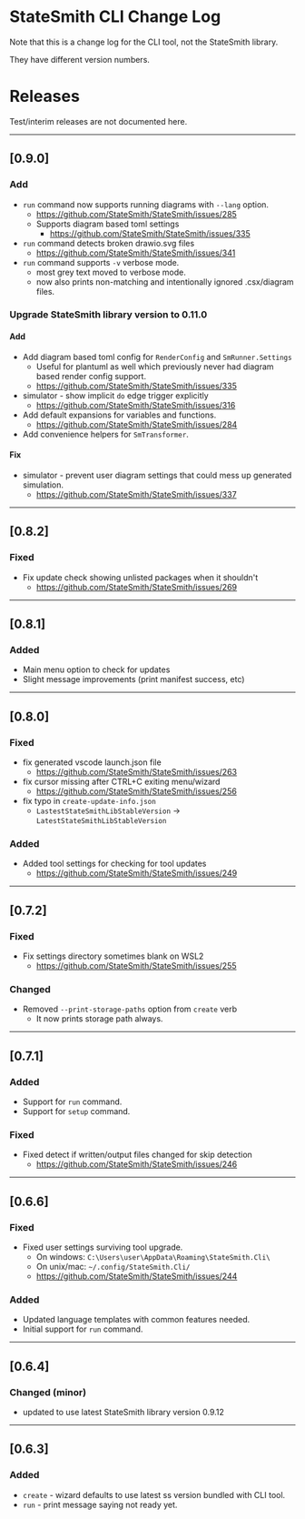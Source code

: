 # StateSmith CLI Change Log
Note that this is a change log for the CLI tool, not the StateSmith library.

They have different version numbers.

# Releases
Test/interim releases are not documented here.

---

## [0.9.0]
### Add
- `run` command now supports running diagrams with `--lang` option.
    - https://github.com/StateSmith/StateSmith/issues/285
    - Supports diagram based toml settings
        - https://github.com/StateSmith/StateSmith/issues/335
- `run` command detects broken drawio.svg files
    - https://github.com/StateSmith/StateSmith/issues/341
- `run` command supports `-v` verbose mode.
    - most grey text moved to verbose mode.
    - now also prints non-matching and intentionally ignored .csx/diagram files.

### Upgrade StateSmith library version to 0.11.0
#### Add
- Add diagram based toml config for `RenderConfig` and `SmRunner.Settings`
    - Useful for plantuml as well which previously never had diagram based render config support.
    - https://github.com/StateSmith/StateSmith/issues/335
- simulator - show implicit `do` edge trigger explicitly
    - https://github.com/StateSmith/StateSmith/issues/316
- Add default expansions for variables and functions.
    - https://github.com/StateSmith/StateSmith/issues/284
- Add convenience helpers for `SmTransformer`.

#### Fix
- simulator - prevent user diagram settings that could mess up generated simulation.
    - https://github.com/StateSmith/StateSmith/issues/337

---

## [0.8.2]
### Fixed
- Fix update check showing unlisted packages when it shouldn't
    - https://github.com/StateSmith/StateSmith/issues/269

---

## [0.8.1]
### Added
- Main menu option to check for updates
- Slight message improvements (print manifest success, etc)

---

## [0.8.0]
### Fixed
- fix generated vscode launch.json file
    - https://github.com/StateSmith/StateSmith/issues/263
- fix cursor missing after CTRL+C exiting menu/wizard
    - https://github.com/StateSmith/StateSmith/issues/256
- fix typo in `create-update-info.json`
    - `LastestStateSmithLibStableVersion` -> `LatestStateSmithLibStableVersion`
### Added
- Added tool settings for checking for tool updates
    - https://github.com/StateSmith/StateSmith/issues/249

---

## [0.7.2]
### Fixed
- Fix settings directory sometimes blank on WSL2
    - https://github.com/StateSmith/StateSmith/issues/255
### Changed
- Removed `--print-storage-paths` option from `create` verb
    - It now prints storage path always.

---

## [0.7.1]
### Added
- Support for `run` command.
- Support for `setup` command.

### Fixed
- Fixed detect if written/output files changed for skip detection
    - https://github.com/StateSmith/StateSmith/issues/246

---

## [0.6.6]
### Fixed
- Fixed user settings surviving tool upgrade.
    - On windows: `C:\Users\user\AppData\Roaming\StateSmith.Cli\`
    - On unix/mac: `~/.config/StateSmith.Cli/`
    - https://github.com/StateSmith/StateSmith/issues/244
### Added
- Updated language templates with common features needed.
- Initial support for `run` command.

--- 

## [0.6.4]
### Changed (minor)
- updated to use latest StateSmith library version 0.9.12

---

## [0.6.3]
### Added
- `create` - wizard defaults to use latest ss version bundled with CLI tool.
- `run` - print message saying not ready yet.
